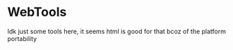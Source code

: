 # WebTools
Idk just some tools here, it seems html is good for that bcoz of the platform portability

